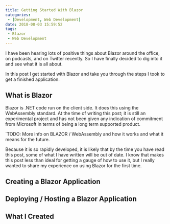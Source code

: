 ```yaml
---
title: Getting Started With Blazor
categories:
 - [Development, Web Development]
date: 2018-08-03 15:59:52
tags:
 - Blazor
 - Web Development
---
```


I have been hearing lots of positive things about Blazor around the office, on podcasts, and on Twitter recently. So I have finally decided to dig into it and see what it is all about.

In this post I get started with Blazor and take you through the steps I took to get a finished application.
<!-- more --> 

## What is Blazor

Blazor is .NET code run on the client side. It does this using the WebAssembly standard. At the time of writing this post; it is still an experimental project and has not been given any indication of commitment from Microsoft in terms of being a long term supported product.

`TODO: More info on BLAZOR / WebAssembly and how it works and what it means for the future.

Because it is so rapidly developed, it is likely that by the time you have read this post, some of what I have written will be out of date. I know that makes this post less than ideal for getting a gauge of how to use it, but I really wanted to share my experience on using Blazor for the first time.

## Creating a Blazor Application

## Deploying / Hosting a Blazor Application

## What I Created